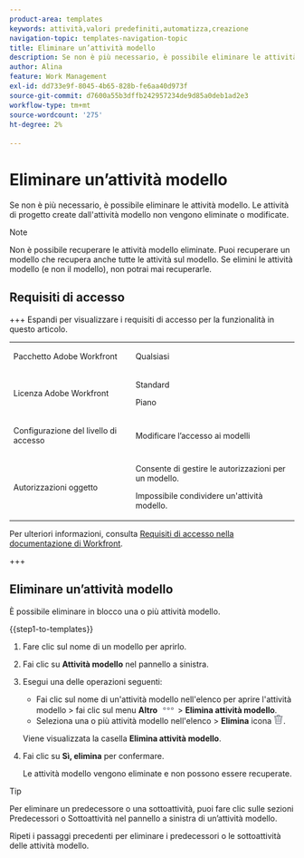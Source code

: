 ```yaml
---
product-area: templates
keywords: attività,valori predefiniti,automatizza,creazione
navigation-topic: templates-navigation-topic
title: Eliminare un’attività modello
description: Se non è più necessario, è possibile eliminare le attività modello. Non è possibile recuperare le attività modello eliminate. Le attività di progetto create dall'attività modello non vengono eliminate o modificate.
author: Alina
feature: Work Management
exl-id: dd733e9f-8045-4b65-828b-fe6aa40d973f
source-git-commit: d7600a55b3dffb242957234de9d85a0deb1ad2e3
workflow-type: tm+mt
source-wordcount: '275'
ht-degree: 2%

---
```


# Eliminare un’attività modello

Se non è più necessario, è possibile eliminare le attività modello. Le attività di progetto create dall&#39;attività modello non vengono eliminate o modificate.

>[!NOTE]
>
>Non è possibile recuperare le attività modello eliminate. Puoi recuperare un modello che recupera anche tutte le attività sul modello. Se elimini le attività modello (e non il modello), non potrai mai recuperarle.


## Requisiti di accesso

+++ Espandi per visualizzare i requisiti di accesso per la funzionalità in questo articolo.

<table style="table-layout:auto"> 
 <col> 
 <col> 
 <tbody> 
  <tr> 
   <td role="rowheader"><p>Pacchetto Adobe Workfront</p></td> 
   <td> <p>Qualsiasi</p> </td> 
  </tr> 
  <tr> 
   <td role="rowheader"><p>Licenza Adobe Workfront</p></td> 
   <td> <p>Standard</p>
   <p>Piano</p> </td> 
  </tr> 
  <tr> 
   <td role="rowheader"><p>Configurazione del livello di accesso</p></td> 
   <td> <p>Modificare l’accesso ai modelli</p>  </td> 
  </tr> 
  <tr> 
   <td role="rowheader"><p>Autorizzazioni oggetto</p> </td> 
   <td> <p>Consente di gestire le autorizzazioni per un modello.</p> <p>Impossibile condividere un'attività modello.</p> </td> 
  </tr> 
 </tbody> 
</table>

Per ulteriori informazioni, consulta [Requisiti di accesso nella documentazione di Workfront](/help/quicksilver/administration-and-setup/add-users/access-levels-and-object-permissions/access-level-requirements-in-documentation.md).

+++

<!--Old:

<table style="table-layout:auto"> 
 <col> 
 <col> 
 <tbody> 
  <tr> 
   <td role="rowheader"><p>Adobe Workfront package</p></td> 
   <td> <p>Any</p> </td> 
  </tr> 
  <tr> 
   <td role="rowheader"><p>Adobe Workfront license*</p></td> 
   <td> <p>Standard </p>
   <p>Plan </p> </td> 
  </tr> 
  <tr> 
   <td role="rowheader"><p>Access level</p></td> 
   <td> <p>Edit access to Templates</p>  </td> 
  </tr> 
  <tr> 
   <td role="rowheader"><p>Object permissions</p> </td> 
   <td> <p>Manage permissions for a template.</p> <p>You cannot share a template task.</p> </td> 
  </tr> 
 </tbody> 
</table>-->

## Eliminare un’attività modello

È possibile eliminare in blocco una o più attività modello.

{{step1-to-templates}}

1. Fare clic sul nome di un modello per aprirlo.
1. Fai clic su **Attività modello** nel pannello a sinistra.
1. Esegui una delle operazioni seguenti:
   * Fai clic sul nome di un&#39;attività modello nell&#39;elenco per aprire l&#39;attività modello > fai clic sul menu **Altro** ![Altro menu](assets/more-icon.png) > **Elimina attività modello**.
   * Seleziona una o più attività modello nell&#39;elenco > **Elimina** icona ![Elimina icona](assets/delete.png).

   Viene visualizzata la casella **Elimina attività modello**.
1. Fai clic su **Sì, elimina** per confermare.

   Le attività modello vengono eliminate e non possono essere recuperate.

>[!TIP]
>
>Per eliminare un predecessore o una sottoattività, puoi fare clic sulle sezioni Predecessori o Sottoattività nel pannello a sinistra di un’attività modello.
>
>Ripeti i passaggi precedenti per eliminare i predecessori o le sottoattività delle attività modello.

